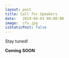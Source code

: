 ```yaml
---
layout: post
title: Call for Speakers 
date:   2019-04-03 08:00:00
image:  cfs.jpg
isStaticPost: false
---
```

Stay tuned! 

**Coming SOON**
